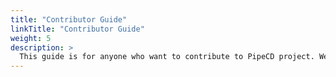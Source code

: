 ```yaml
---
title: "Contributor Guide"
linkTitle: "Contributor Guide"
weight: 5
description: >
  This guide is for anyone who want to contribute to PipeCD project. We are so excited to have you!
---
```

